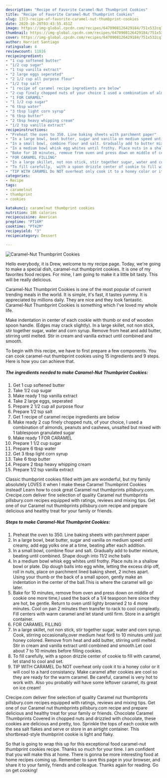 ```yaml
---
description: "Recipe of Favorite Caramel-Nut Thumbprint Cookies"
title: "Recipe of Favorite Caramel-Nut Thumbprint Cookies"
slug: 1373-recipe-of-favorite-caramel-nut-thumbprint-cookies
date: 2020-10-20T03:43:55.451Z
image: https://img-global.cpcdn.com/recipes/6470908126429184/751x532cq70/caramel-nut-thumbprint-cookies-recipe-main-photo.jpg
thumbnail: https://img-global.cpcdn.com/recipes/6470908126429184/751x532cq70/caramel-nut-thumbprint-cookies-recipe-main-photo.jpg
cover: https://img-global.cpcdn.com/recipes/6470908126429184/751x532cq70/caramel-nut-thumbprint-cookies-recipe-main-photo.jpg
author: Harriet Santiago
ratingvalue: 4
reviewcount: 11816
recipeingredient:
- "1 cup softened butter"
- "1/2 cup sugar"
- "1 tsp vanilla extract"
- "2 large eggs seperated"
- "2 1/2 cup all purpose flour"
- "1/2 tsp salt"
- "1 recipe of caramel recipe ingredients are below"
- "2 cup finely chopped nuts of your choice I used a combination of almonds peanuts and cashews unsalted but mixed with 1 tablespoon granulated sugar"
- "1 FOR CARAMEL"
- "1 1/2 cup sugar"
- "6 tbsp water"
- "3 tbsp light corn syrup"
- "6 tbsp butter"
- "2 tbsp heavy whipping cream"
- "1/2 tsp vanilla extract"
recipeinstructions:
- "Preheat the oven to 350. Line baking sheets with parchment paper"
- "In a large bowl, beat butter, sugar and vanilla on medium speed until creamy, add egg yolks one at a time, beating after each addition."
- "In a small bowl, combine flour and salt. Gradually add to butter mixture, beating until combined. Shape dough into 11/2 inche balls"
- "In a medium bowl whisk egg whites until frothy. Place nuts in a shallow bowl or plate. Dip dough balls into egg white, letting the excess drip off, roll in nuts, place  on parchment lined baking sheet, 2 inches apart. Using your thumb or the back of a small spoon, gently make an indentation in the center of the ball.This is where the caramel will go later."
- "Bake for 10 minutes, remove from oven and press down on middle of cookie one more time,I used the back of a 1/4 teaspoon here since they are hot, be gentle. Return to oven until lighty browned 2 to 4 more minutes. Cool on pan 2 minutes then transfer to rack to cool compleatly. Fill centers with warm caramel and let stand until firm. Store in a airtight container."
- "FOR CARAMEL FILLING"
- "In a large skillet, not non stick, stir together sugar, water and corn syrup. Cook, stirring occasionally,over medium heat for8 to 10 minutes until just honey colored. Remove from heat and add butter, stirring until melted. Stir in cream and vanilla extract until combined and smooth.Let cool about 7 to 10 minutes before filling cookies."
- "To fill carefully,  with a spoon drizzle center of cookie to fill with caramel, let stand to cool and set."
- "TIP WITH CARAMEL Do NOT overheat only cook it to a honey color or it will cool to a hard consistancy. Make caramel after cookies are cool so they are ready for the warm caramel. Be careful, caramel is very hot to work with. Also you probably will have some leftover caramel, its great on ice cream!"
categories:
- Recipe
tags:
- caramelnut
- thumbprint
- cookies

katakunci: caramelnut thumbprint cookies 
nutrition: 186 calories
recipecuisine: American
preptime: "PT16M"
cooktime: "PT42M"
recipeyield: "3"
recipecategory: Dessert

---
```



![Caramel-Nut Thumbprint Cookies](https://img-global.cpcdn.com/recipes/6470908126429184/751x532cq70/caramel-nut-thumbprint-cookies-recipe-main-photo.jpg)

Hello everybody, it is Drew, welcome to my recipe page. Today, we're going to make a special dish, caramel-nut thumbprint cookies. It is one of my favorites food recipes. For mine, I am going to make it a little bit tasty. This will be really delicious.

Caramel-Nut Thumbprint Cookies is one of the most popular of current trending meals in the world. It is simple, it's fast, it tastes yummy. It is appreciated by millions daily. They are nice and they look fantastic. Caramel-Nut Thumbprint Cookies is something which I've loved my whole life.

Make indentation in center of each cookie with thumb or end of wooden spoon handle. (Edges may crack slightly). In a large skillet, not non stick, stir together sugar, water and corn syrup. Remove from heat and add butter, stirring until melted. Stir in cream and vanilla extract until combined and smooth.


To begin with this recipe, we have to first prepare a few components. You can cook caramel-nut thumbprint cookies using 15 ingredients and 9 steps. Here is how you can achieve that.

<!--inarticleads1-->

##### The ingredients needed to make Caramel-Nut Thumbprint Cookies:

1. Get 1 cup softened butter
1. Take 1/2 cup sugar
1. Make ready 1 tsp vanilla extract
1. Take 2 large eggs, seperated
1. Prepare 2 1/2 cup all purpose flour
1. Prepare 1/2 tsp salt
1. Get 1 recipe of caramel recipe ingredients are below
1. Make ready 2 cup finely chopped nuts, of your choice, I used a combination of almonds, peanuts and cashews, unsalted but mixed with 1 tablespoon granulated sugar
1. Make ready 1 FOR CARAMEL
1. Prepare 1 1/2 cup sugar
1. Prepare 6 tbsp water
1. Get 3 tbsp light corn syrup
1. Take 6 tbsp butter
1. Prepare 2 tbsp heavy whipping cream
1. Prepare 1/2 tsp vanilla extract


Classic thumbprint cookies filled with jam are wonderful, but my family absolutely LOVES it when I make these Caramel Thumbprint Cookies instead! Learn how to cook great Caramel nut thumbprints pillsbury.com. Crecipe.com deliver fine selection of quality Caramel nut thumbprints pillsbury.com recipes equipped with ratings, reviews and mixing tips. Get one of our Caramel nut thumbprints pillsbury.com recipe and prepare delicious and healthy treat for your family or friends. 

<!--inarticleads2-->

##### Steps to make Caramel-Nut Thumbprint Cookies:

1. Preheat the oven to 350. Line baking sheets with parchment paper
1. In a large bowl, beat butter, sugar and vanilla on medium speed until creamy, add egg yolks one at a time, beating after each addition.
1. In a small bowl, combine flour and salt. Gradually add to butter mixture, beating until combined. Shape dough into 11/2 inche balls
1. In a medium bowl whisk egg whites until frothy. Place nuts in a shallow bowl or plate. Dip dough balls into egg white, letting the excess drip off, roll in nuts, place  on parchment lined baking sheet, 2 inches apart. Using your thumb or the back of a small spoon, gently make an indentation in the center of the ball.This is where the caramel will go later.
1. Bake for 10 minutes, remove from oven and press down on middle of cookie one more time,I used the back of a 1/4 teaspoon here since they are hot, be gentle. Return to oven until lighty browned 2 to 4 more minutes. Cool on pan 2 minutes then transfer to rack to cool compleatly. Fill centers with warm caramel and let stand until firm. Store in a airtight container.
1. FOR CARAMEL FILLING
1. In a large skillet, not non stick, stir together sugar, water and corn syrup. Cook, stirring occasionally,over medium heat for8 to 10 minutes until just honey colored. Remove from heat and add butter, stirring until melted. Stir in cream and vanilla extract until combined and smooth.Let cool about 7 to 10 minutes before filling cookies.
1. To fill carefully,  with a spoon drizzle center of cookie to fill with caramel, let stand to cool and set.
1. TIP WITH CARAMEL Do NOT overheat only cook it to a honey color or it will cool to a hard consistancy. Make caramel after cookies are cool so they are ready for the warm caramel. Be careful, caramel is very hot to work with. Also you probably will have some leftover caramel, its great on ice cream!


Crecipe.com deliver fine selection of quality Caramel nut thumbprints pillsbury.com recipes equipped with ratings, reviews and mixing tips. Get one of our Caramel nut thumbprints pillsbury.com recipe and prepare delicious and healthy treat for your family or friends. Chocolate Caramel Thumbprints Covered in chopped nuts and drizzled with chocolate, these cookies are delicious and pretty, too. Sprinkle the tops of each cookie with the sea salt flakes and serve or store in an airtight container. This shortbread-style thumbprint cookie is light and flaky. 

So that is going to wrap this up for this exceptional food caramel-nut thumbprint cookies recipe. Thanks so much for your time. I am confident that you will make this at home. There is gonna be more interesting food at home recipes coming up. Remember to save this page in your browser, and share it to your family, friends and colleague. Thanks again for reading. Go on get cooking!
